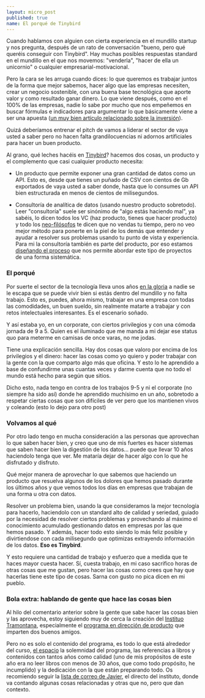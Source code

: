 ```yaml
---
layout: micro_post
published: true
name: El porqué de Tinybird
---
```



Cuando hablamos con alguien con cierta experiencia en el mundillo startup y nos
pregunta, después de un rato de conversación "bueno, pero qué queréis conseguir con Tinybird". Hay
muchas posibles respuestas standard en el mundillo en el que nos movemos: "venderla", "hacer de ella un unicornio" o cualquier empresarial-motivacional.

Pero la cara se les arruga cuando dices: lo que queremos es trabajar juntos de la forma que mejor
sabemos, hacer algo que las empresas necesiten, crear un negocio sostenible, con una buena base tecnológica que aporte valor y como resultado ganar dinero. Lo que viene después, como en el 100% de las empresas, nadie lo sabe por mucho que nos empeñemos en buscar fórmulas e indicadores para argumentar lo que básicamente viene a ser una apuesta ([un muy bien artículo relacionado sobre la inversión](https://www.collaborativefund.com/blog/the-psychology-of-money/)).

Quizá deberíamos entrenar el pitch de vamos a liderar el sector de vaya usted a saber pero no hacen falta grandilocuencias ni adornos artificiales para hacer un buen producto.

Al grano, qué leches hacéis en <a href="https://tinybird.co">Tinybird</a>? hacemos dos cosas, un producto y el complemento que casi cualquier producto necesita:

- Un producto que permite exponer una gran cantidad de datos como un API. Esto es, desde que
  tienes un puñado de CSV con cientos de Gb exportados de vaya usted a saber donde, hasta que lo consumes un API bien
  estructurada en menos de cientos de milisegundos.

- Consultoría de analítica de datos (usando nuestro producto sobretodo). Leer "consultoría" suele ser sinónimo de "algo estás haciendo mal",
  ya sabéis, lo dicen todos los VC (haz producto, tienes que hacer producto) y todo los
  [neo-filósofos](https://nav.al/category/wealth) te dicen que no vendas tu tiempo, pero no veo mejor método para ponerte en la piel
  de los demás que entender y ayudar a resolver sus problemas usando tu punto de vista y experiencia. Para mi la consultoría también es parte del producto, por eso estamos [diseñando el proceso](https://twitter.com/javisantana/status/1174013957377613825) que nos permite abordar este tipo de proyectos de una forma sistemática.


### El porqué

Por suerte el sector de la tecnología lleva unos años [en la gloria](https://blogs.20minutos.es/yaestaellistoquetodolosabe/cual-es-el-origen-de-la-expresion-estar-en-la-gloria/) a nadie se le escapa que se puede vivir bien si estás dentro del mundillo y no falta trabajo. Esto es, puedes, ahora mismo, trabajar en una empresa con todas las comodidades, un buen sueldo, sin realmente matarte a trabajar y con retos intelectuales interesantes. Es el escenario soñado.

Y así estaba yo, en un corporate, con ciertos privilegios y con una cómoda jornada de 9 a 5. Quien es el iluminado que me manda a mi dejar ese status quo para meterme en camisas de once varas, no me jodas.

Tiene una explicación sencilla. Hay dos cosas que valoro por encima de los privilegios y el dinero: hacer las cosas como yo quiero y poder trabajar con la gente con la que comparto algo
más que oficina. Y esto lo he aprendido a base de confundirme unas cuantas veces y darme cuenta que
no todo el mundo está hecho para según que sitios.

Dicho esto, nada tengo en contra de
los trabajos 9-5 y ni el corporate (no siempre ha sido así) donde he aprendido muchísimo en un año, sobretodo a respetar ciertas
cosas que son difíciles de ver pero que los mantienen vivos y coleando (esto lo dejo para otro post)

### Volvamos al qué

Por otro lado tengo en mucha consideración a las personas que aprovechan lo que saben hacer bien, y
creo que uno de mis fuertes es hacer sistemas que saben hacer bien la digestión de los datos... puede que llevar
10 años haciendolo tenga que ver. Me mataría dejar de hacer algo con lo que he disfrutado y
disfruto.

Qué mejor manera de aprovechar lo que sabemos que haciendo un producto que resuelva algunos de los dolores que hemos pasado
durante los últimos años y que vemos todos los días en empresas que trabajan de una forma u otra con
datos.

Resolver un problema bien, usando la que consideramos la mejor tecnología para hacerlo, 
haciendolo con un standard alto de calidad y seriedad, guiado por la necesidad de resolver ciertos problemas y provechando al máximo
el conocimiento acumulado gestionando datos en empresas por las que hemos pasado. Y además, hacer
todo esto siendo lo más feliz posible y divirtiendose con cada milisegundo que optimizas extrayendo información de los datos. <b>Eso es Tinybird</b>.

Y esto requiere una cantidad de trabajo y esfuerzo que a medida que te haces mayor cuesta hacer.
Sí, cuesta trabajo, en mi caso sacrifico horas de otras cosas que me gustan, pero hacer
las cosas como crees que hay que hacerlas tiene este tipo de cosas. Sarna con gusto no pica dicen en
mi pueblo.


### Bola extra: hablando de gente que hace las cosas bien

Al hilo del comentario anterior sobre la gente que sabe hacer las cosas bien y las aprovecha, estoy
siguiendo muy de cerca la creación del [Instituo Tramontana](https://www.tramontana.net/),
especialmente el [programa en dirección de producto](https://static1.squarespace.com/static/5d0ca9426637b00001e0b944/t/5d7a246cc0ac791c0be2ed94/1568285809256/Dossier_Producto_noviembre2019.pdf) que imparten dos buenos amigos.

Pero no es solo el contenido del programa, es todo lo que está alrededor del curso, [el espacio](https://twitter.com/somostramontana/status/1171871700889341953) la solemnidad del programa, las referencias a libros y contenidos con tantos años como calidad (uno de mis propósitos de este año era no leer libros con menos de 30 años, que como todo propósito, he incumplido) y la dedicación con la que están preparando todo. Os recomiendo seguir la [lista de correo de Javier](https://tinyletter.com/deulmacadiz), el directo del instituto, donde va contando algunas cosas relacionadas y otras que no, pero que dan contexto.





















